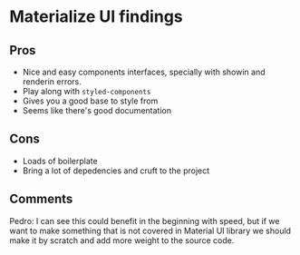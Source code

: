 # Materialize UI findings

## Pros

- Nice and easy components interfaces, specially with showin and renderin errors.
- Play along with `styled-components`
- Gives you a good base to style from
- Seems like there's good documentation

## Cons

- Loads of boilerplate
- Bring a lot of depedencies and cruft to the project

## Comments

Pedro: I can see this could benefit in the beginning with speed, but if we want to make something that is not covered in Material UI library we should make it by scratch and add more weight to the source code.
